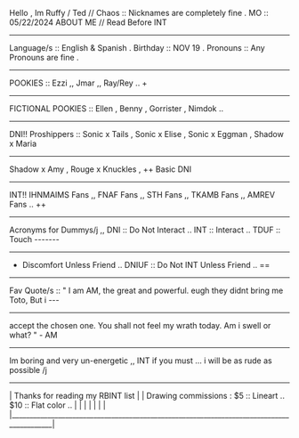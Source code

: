 Hello , Im Ruffy / Ted // Chaos :: Nicknames are completely fine .         MO :: 05/22/2024
                             ABOUT ME // Read Before INT
___________________________________________________________________________________________
Language/s :: English & Spanish . Birthday :: NOV 19 . Pronouns :: Any Pronouns are fine .
___________________________________________________________________________________________
POOKIES :: Ezzi ,, Jmar ,, Ray/Rey .. +
___________________________________________________________________________________________
FICTIONAL POOKIES :: Ellen , Benny , Gorrister , Nimdok ..
___________________________________________________________________________________________
DNI!!  Proshippers :: Sonic x Tails , Sonic x Elise , Sonic x Eggman , Shadow x Maria 
___________________________________________________________________________________________
Shadow x Amy , Rouge x Knuckles , ++ Basic DNI
___________________________________________________________________________________________
INT!! IHNMAIMS Fans ,, FNAF Fans ,, STH Fans ,, TKAMB Fans ,, AMREV Fans .. ++
___________________________________________________________________________________________
Acronyms for Dummys/j ,, DNI :: Do Not Interact .. INT :: Interact .. TDUF :: Touch -------
___________________________________________________________________________________________
- Discomfort Unless Friend ..  DNIUF :: Do Not INT Unless Friend .. ==
___________________________________________________________________________________________
Fav Quote/s :: " I am AM, the great and powerful. eugh they didnt bring me Toto, But i ---
___________________________________________________________________________________________
accept the chosen one. You shall not feel my wrath today. Am i swell or what? " - AM
___________________________________________________________________________________________
Im boring and very un-energetic ,, INT if you must ... i will be as rude as possible /j
___________________________________________________________________________________________
| Thanks for reading my RBINT list                                                         |
| Drawing commissions : $5 :: Lineart .. $10 :: Flat color ..                              |
|                                                                                          |
|                                                                                          |
|                                                                                          |
|__________________________________________________________________________________________|
